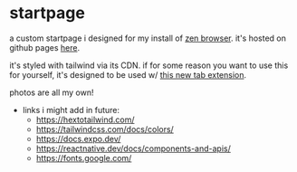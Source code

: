 # startpage

a custom startpage i designed for my install of [zen browser](https://zen-browser.app/). it's hosted on github pages [here](https://blaithnaid.github.io/startpage/).

it's styled with tailwind via its CDN. if for some reason you want to use this for yourself, it's designed to be used w/ [this new tab extension](https://github.com/methodgrab/firefox-custom-new-tab-page).

photos are all my own!

-   links i might add in future:
    -   https://hextotailwind.com/
    -   https://tailwindcss.com/docs/colors/
    -   https://docs.expo.dev/
    -   https://reactnative.dev/docs/components-and-apis/
    -   https://fonts.google.com/
